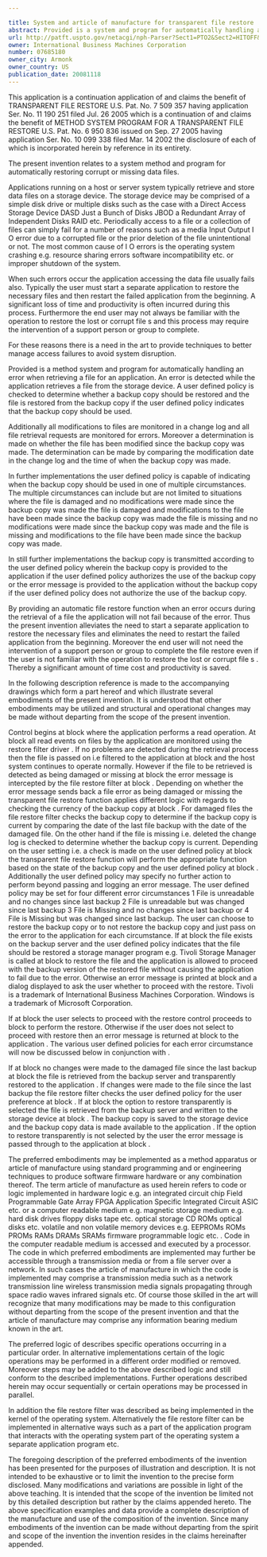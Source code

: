 ```yaml
---

title: System and article of manufacture for transparent file restore
abstract: Provided is a system and program for automatically handling an error when retrieving a file for an application. An error is detected while the application retrieves a file from the storage device. A user defined policy is checked to determine whether a backup copy should be restored, and the file is restored from the backup copy if the user defined policy indicates that the backup copy should be used.
url: http://patft.uspto.gov/netacgi/nph-Parser?Sect1=PTO2&Sect2=HITOFF&p=1&u=%2Fnetahtml%2FPTO%2Fsearch-adv.htm&r=1&f=G&l=50&d=PALL&S1=07685180&OS=07685180&RS=07685180
owner: International Business Machines Corporation
number: 07685180
owner_city: Armonk
owner_country: US
publication_date: 20081118
---
```

This application is a continuation application of and claims the benefit of TRANSPARENT FILE RESTORE U.S. Pat. No. 7 509 357 having application Ser. No. 11 190 251 filed Jul. 26 2005 which is a continuation of and claims the benefit of METHOD SYSTEM PROGRAM FOR A TRANSPARENT FILE RESTORE U.S. Pat. No. 6 950 836 issued on Sep. 27 2005 having application Ser. No. 10 099 338 filed Mar. 14 2002 the disclosure of each of which is incorporated herein by reference in its entirety.

The present invention relates to a system method and program for automatically restoring corrupt or missing data files.

Applications running on a host or server system typically retrieve and store data files on a storage device. The storage device may be comprised of a simple disk drive or multiple disks such as the case with a Direct Access Storage Device DASD Just a Bunch of Disks JBOD a Redundant Array of Independent Disks RAID etc. Periodically access to a file or a collection of files can simply fail for a number of reasons such as a media Input Output I O error due to a corrupted file or the prior deletion of the file unintentional or not. The most common cause of I O errors is the operating system crashing e.g. resource sharing errors software incompatibility etc. or improper shutdown of the system.

When such errors occur the application accessing the data file usually fails also. Typically the user must start a separate application to restore the necessary files and then restart the failed application from the beginning. A significant loss of time and productivity is often incurred during this process. Furthermore the end user may not always be familiar with the operation to restore the lost or corrupt file s and this process may require the intervention of a support person or group to complete.

For these reasons there is a need in the art to provide techniques to better manage access failures to avoid system disruption.

Provided is a method system and program for automatically handling an error when retrieving a file for an application. An error is detected while the application retrieves a file from the storage device. A user defined policy is checked to determine whether a backup copy should be restored and the file is restored from the backup copy if the user defined policy indicates that the backup copy should be used.

Additionally all modifications to files are monitored in a change log and all file retrieval requests are monitored for errors. Moreover a determination is made on whether the file has been modified since the backup copy was made. The determination can be made by comparing the modification date in the change log and the time of when the backup copy was made.

In further implementations the user defined policy is capable of indicating when the backup copy should be used in one of multiple circumstances. The multiple circumstances can include but are not limited to situations where the file is damaged and no modifications were made since the backup copy was made the file is damaged and modifications to the file have been made since the backup copy was made the file is missing and no modifications were made since the backup copy was made and the file is missing and modifications to the file have been made since the backup copy was made.

In still further implementations the backup copy is transmitted according to the user defined policy wherein the backup copy is provided to the application if the user defined policy authorizes the use of the backup copy or the error message is provided to the application without the backup copy if the user defined policy does not authorize the use of the backup copy.

By providing an automatic file restore function when an error occurs during the retrieval of a file the application will not fail because of the error. Thus the present invention alleviates the need to start a separate application to restore the necessary files and eliminates the need to restart the failed application from the beginning. Moreover the end user will not need the intervention of a support person or group to complete the file restore even if the user is not familiar with the operation to restore the lost or corrupt file s . Thereby a significant amount of time cost and productivity is saved.

In the following description reference is made to the accompanying drawings which form a part hereof and which illustrate several embodiments of the present invention. It is understood that other embodiments may be utilized and structural and operational changes may be made without departing from the scope of the present invention.

Control begins at block where the application performs a read operation. At block all read events on files by the application are monitored using the restore filter driver . If no problems are detected during the retrieval process then the file is passed on i.e filtered to the application at block and the host system continues to operate normally. However if the file to be retrieved is detected as being damaged or missing at block the error message is intercepted by the file restore filter at block . Depending on whether the error message sends back a file error as being damaged or missing the transparent file restore function applies different logic with regards to checking the currency of the backup copy at block . For damaged files the file restore filter checks the backup copy to determine if the backup copy is current by comparing the date of the last file backup with the date of the damaged file. On the other hand if the file is missing i.e. deleted the change log is checked to determine whether the backup copy is current. Depending on the user setting i.e. a check is made on the user defined policy at block the transparent file restore function will perform the appropriate function based on the state of the backup copy and the user defined policy at block . Additionally the user defined policy may specify no further action to perform beyond passing and logging an error message. The user defined policy may be set for four different error circumstances 1 File is unreadable and no changes since last backup 2 File is unreadable but was changed since last backup 3 File is Missing and no changes since last backup or 4 File is Missing but was changed since last backup. The user can choose to restore the backup copy or to not restore the backup copy and just pass on the error to the application for each circumstance. If at block the file exists on the backup server and the user defined policy indicates that the file should be restored a storage manager program e.g. Tivoli Storage Manager is called at block to restore the file and the application is allowed to proceed with the backup version of the restored file without causing the application to fail due to the error. Otherwise an error message is printed at block and a dialog displayed to ask the user whether to proceed with the restore. Tivoli is a trademark of International Business Machines Corporation. Windows is a trademark of Microsoft Corporation.

If at block the user selects to proceed with the restore control proceeds to block to perform the restore. Otherwise if the user does not select to proceed with restore then an error message is returned at block to the application . The various user defined policies for each error circumstance will now be discussed below in conjunction with .

If at block no changes were made to the damaged file since the last backup at block the file is retrieved from the backup server and transparently restored to the application . If changes were made to the file since the last backup the file restore filter checks the user defined policy for the user preference at block . If at block the option to restore transparently is selected the file is retrieved from the backup server and written to the storage device at block . The backup copy is saved to the storage device and the backup copy data is made available to the application . If the option to restore transparently is not selected by the user the error message is passed through to the application at block .

The preferred embodiments may be implemented as a method apparatus or article of manufacture using standard programming and or engineering techniques to produce software firmware hardware or any combination thereof. The term article of manufacture as used herein refers to code or logic implemented in hardware logic e.g. an integrated circuit chip Field Programmable Gate Array FPGA Application Specific Integrated Circuit ASIC etc. or a computer readable medium e.g. magnetic storage medium e.g. hard disk drives floppy disks tape etc. optical storage CD ROMs optical disks etc. volatile and non volatile memory devices e.g. EEPROMs ROMs PROMs RAMs DRAMs SRAMs firmware programmable logic etc. . Code in the computer readable medium is accessed and executed by a processor. The code in which preferred embodiments are implemented may further be accessible through a transmission media or from a file server over a network. In such cases the article of manufacture in which the code is implemented may comprise a transmission media such as a network transmission line wireless transmission media signals propagating through space radio waves infrared signals etc. Of course those skilled in the art will recognize that many modifications may be made to this configuration without departing from the scope of the present invention and that the article of manufacture may comprise any information bearing medium known in the art.

The preferred logic of describes specific operations occurring in a particular order. In alternative implementations certain of the logic operations may be performed in a different order modified or removed. Moreover steps may be added to the above described logic and still conform to the described implementations. Further operations described herein may occur sequentially or certain operations may be processed in parallel.

In addition the file restore filter was described as being implemented in the kernel of the operating system. Alternatively the file restore filter can be implemented in alternative ways such as a part of the application program that interacts with the operating system part of the operating system a separate application program etc.

The foregoing description of the preferred embodiments of the invention has been presented for the purposes of illustration and description. It is not intended to be exhaustive or to limit the invention to the precise form disclosed. Many modifications and variations are possible in light of the above teaching. It is intended that the scope of the invention be limited not by this detailed description but rather by the claims appended hereto. The above specification examples and data provide a complete description of the manufacture and use of the composition of the invention. Since many embodiments of the invention can be made without departing from the spirit and scope of the invention the invention resides in the claims hereinafter appended.

